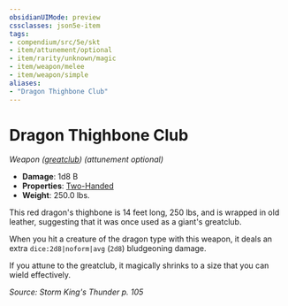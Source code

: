 ```yaml
---
obsidianUIMode: preview
cssclasses: json5e-item
tags:
- compendium/src/5e/skt
- item/attunement/optional
- item/rarity/unknown/magic
- item/weapon/melee
- item/weapon/simple
aliases: 
- "Dragon Thighbone Club"
---
```

# Dragon Thighbone Club
*Weapon ([greatclub](2-Mechanics/CLI/items/greatclub.md)) (attunement optional)*  

- **Damage**: 1d8 B
- **Properties**: [Two-Handed](2-Mechanics/CLI/rules/item-properties.md#Two-Handed)
- **Weight**: 250.0 lbs.

This red dragon's thighbone is 14 feet long, 250 lbs, and is wrapped in old leather, suggesting that it was once used as a giant's greatclub.

When you hit a creature of the dragon type with this weapon, it deals an extra `dice:2d8|noform|avg` (`2d8`) bludgeoning damage.

If you attune to the greatclub, it magically shrinks to a size that you can wield effectively.

*Source: Storm King's Thunder p. 105*